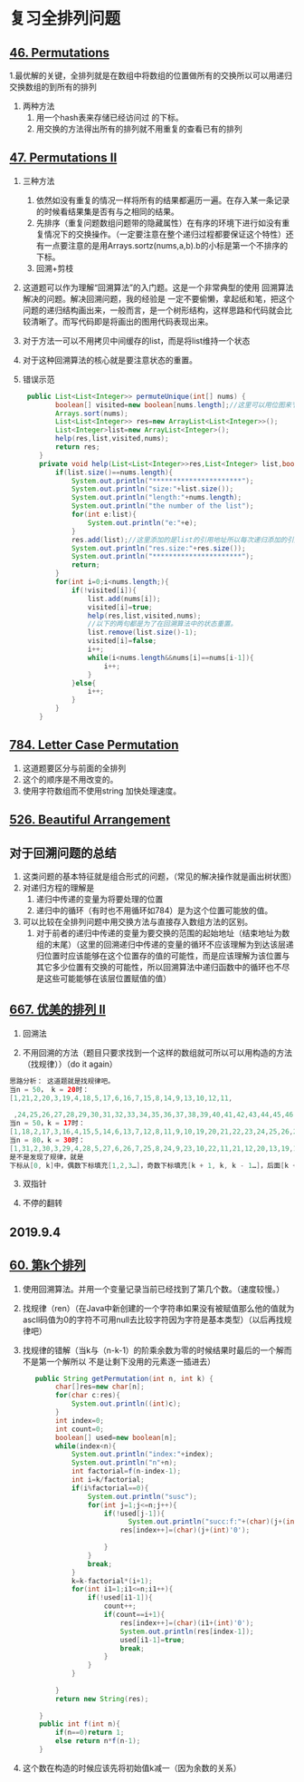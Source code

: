 # 复习全排列问题

## [46. Permutations](https://leetcode-cn.com/problems/permutations/)

1.最优解的关键，全排列就是在数组中将数组的位置做所有的交换所以可以用递归交换数组的到所有的排列

1. 两种方法
   1. 用一个hash表来存储已经访问过 的下标。
   2. 用交换的方法得出所有的排列就不用重复的查看已有的排列

## [47. Permutations II](https://leetcode-cn.com/problems/permutations-ii/)

1. 三种方法

   1. 依然如没有重复的情况一样将所有的结果都遍历一遍。在存入某一条记录的时候看结果集是否有与之相同的结果。
   2. 先排序（重复问题数组问题带的隐藏属性）在有序的环境下进行如没有重复情况下的交换操作。（一定要注意在整个递归过程都要保证这个特性）还有一点要注意的是用Arrays.sortz(nums,a,b).b的小标是第一个不排序的下标。
   3. 回溯+剪枝

2. 这道题可以作为理解“回溯算法”的入门题。这是一个非常典型的使用 回溯算法 解决的问题。解决回溯问题，我的经验是 一定不要偷懒，拿起纸和笔，把这个问题的递归结构画出来，一般而言，是一个树形结构，这样思路和代码就会比较清晰了。而写代码即是将画出的图用代码表现出来。

3. 对于方法一可以不用拷贝中间缓存的list，而是将list维持一个状态

4. 对于这种回溯算法的核心就是要注意状态的重置。

5. 错误示范

   ```java
    public List<List<Integer>> permuteUnique(int[] nums) {
           boolean[] visited=new boolean[nums.length];//这里可以用位图来节省空间
           Arrays.sort(nums);
           List<List<Integer>> res=new ArrayList<List<Integer>>();
           List<Integer>list=new ArrayList<Integer>();
           help(res,list,visited,nums);
           return res;
       }
       private void help(List<List<Integer>>res,List<Integer> list,boolean[]visited,int[] nums){
           if(list.size()==nums.length){
               System.out.println("**********************");
               System.out.println("size:"+list.size());
               System.out.println("length:"+nums.length);
               System.out.println("the number of the list");
               for(int e:list){
                   System.out.println("e:"+e);
               }
               res.add(list);//这里添加的是list的引用地址所以每次递归添加的引用都是一样的，随着递归结束list也变为空，所以最后的结果为空值。
               System.out.println("res.size:"+res.size());
               System.out.println("**********************");
               return;
           }
           for(int i=0;i<nums.length;){
               if(!visited[i]){
                   list.add(nums[i]);
                   visited[i]=true;
                   help(res,list,visited,nums);
                   //以下的两句都是为了在回溯算法中的状态重置。
                   list.remove(list.size()-1);
                   visited[i]=false;
                   i++;
                   while(i<nums.length&&nums[i]==nums[i-1]){
                       i++;
                   }
               }else{
                   i++;
               }
           }
       }
   ```




## [784. Letter Case Permutation](https://leetcode-cn.com/problems/letter-case-permutation/)

1. 这道题要区分与前面的全排列
2. 这个的顺序是不用改变的。
3. 使用字符数组而不使用string 加快处理速度。

## [526. Beautiful Arrangement](https://leetcode-cn.com/problems/beautiful-arrangement/)

## 对于回溯问题的总结

1. 这类问题的基本特征就是组合形式的问题，（常见的解决操作就是画出树状图）
2. 对递归方程的理解是
   1. 递归中传递的变量为将要处理的位置
   2. 递归中的循环（有时也不用循环如784）是为这个位置可能放的值。
3. 可以比较在全排列问题中用交换方法与直接存入数组方法的区别。
   1. 对于前者的递归中传递的变量为要交换的范围的起始地址（结束地址为数组的末尾）（这里的回溯递归中传递的变量的循环不应该理解为到达该层递归位置时应该能够在这个位置存的值的可能性，而是应该理解为该位置与其它多少位置有交换的可能性，所以回溯算法中递归函数中的循环也不尽是这些可能能够在该层位置赋值的值）

## [667. 优美的排列 II](https://leetcode-cn.com/problems/beautiful-arrangement-ii/)

1. 回溯法

2. 不用回溯的方法（题目只要求找到一个这样的数组就可所以可以用构造的方法（找规律））（do it again）

```java
思路分析： 这道题就是找规律吧。
当n = 50， k = 20时：
[1,21,2,20,3,19,4,18,5,17,6,16,7,15,8,14,9,13,10,12,11,
 
 ,24,25,26,27,28,29,30,31,32,33,34,35,36,37,38,39,40,41,42,43,44,45,46,47,48,49,50]
当n = 50，k = 17时：
[1,18,2,17,3,16,4,15,5,14,6,13,7,12,8,11,9,10,19,20,21,22,23,24,25,26,27,28,29,30,31,32,33,34,35,36,37,38,39,40,41,42,43,44,45,46,47,48,49,50]
当n = 80，k = 30时：
[1,31,2,30,3,29,4,28,5,27,6,26,7,25,8,24,9,23,10,22,11,21,12,20,13,19,14,18,15,17,16,32,33,34,35,36,37,38,39,40,41,42,43,44,45,46,47,48,49,50,51,52,53,54,55,56,57,58,59,60,61,62,63,64,65,66,67,68,69,70,71,72,73,74,75,76,77,78,79,80]
是不是发现了规律，就是
下标从[0, k]中，偶数下标填充[1,2,3…]，奇数下标填充[k + 1, k, k - 1…]，后面[k + 1, n - 1]都是顺序填充
```

3. 双指针

4. 不停的翻转



## 2019.9.4

## [60. 第k个排列](https://leetcode-cn.com/problems/permutation-sequence/)

1. 使用回溯算法。并用一个变量记录当前已经找到了第几个数。（速度较慢。）

2. 找规律（ren）（在Java中新创建的一个字符串如果没有被赋值那么他的值就为ascll码值为0的字符不可用null去比较字符因为字符是基本类型）（以后再找规律吧）

3. 找规律的错解（当k与（n-k-1）的阶乘余数为零的时候结果时最后的一个解而不是第一个解所以 不是让剩下没用的元素逐一插进去）

   ```java
      public String getPermutation(int n, int k) {
           char[]res=new char[n];
           for(char c:res){
               System.out.println((int)c);
           }
           int index=0;
           int count=0;
           boolean[] used=new boolean[n];
           while(index<n){
               System.out.println("index:"+index);
               System.out.println("n"+n);
               int factorial=f(n-index-1);
               int i=k/factorial;
               if(i%factorial==0){
                   System.out.println("susc");
                   for(int j=1;j<=n;j++){
                       if(!used[j-1]){
                             System.out.println("succ:f:"+(char)(j+(int)'0'));
                           res[index++]=(char)(j+(int)'0');
                         
                       }
                   }
                   break;
               }
               k=k-factorial*(i+1);
               for(int i1=1;i1<=n;i1++){
                   if(!used[i1-1]){
                       count++;
                       if(count==i+1){
                           res[index++]=(char)(i1+(int)'0');
                           System.out.println(res[index-1]);
                           used[i1-1]=true;
                           break;
                       }
                   }
               }
                   
           }
           return new String(res);
    
       }
       public int f(int n){
           if(n==0)return 1;
           else return n*f(n-1);
       }
   ```

4. 这个数在构造的时候应该先将初始值k减一（因为余数的关系）





[
  ](https://leetcode-cn.com/problems/permutation-sequence/)

